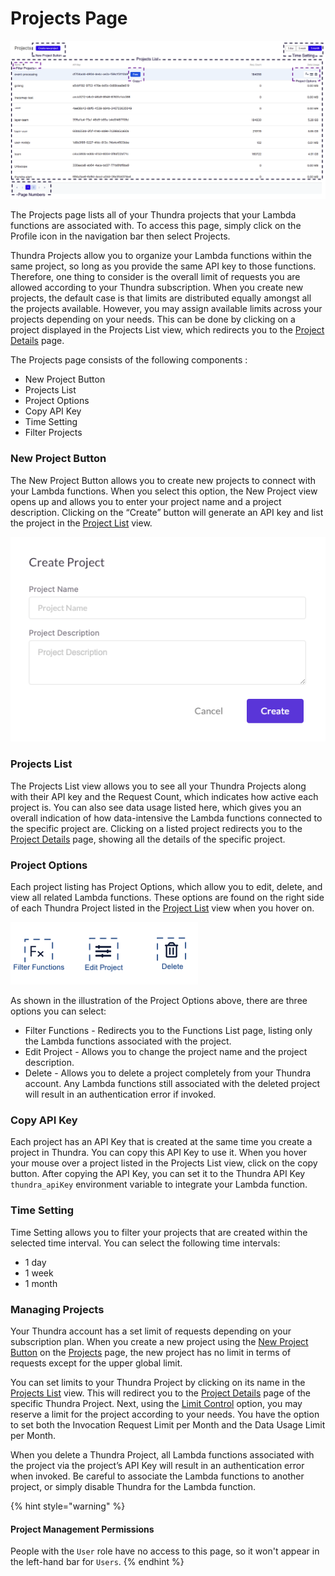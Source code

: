 # Projects Page

![Projects Page Breakdown](../../../.gitbook/assets/Projects.png)

The Projects page lists all of your Thundra projects that your Lambda functions are associated with. To access this page, simply click on the Profile icon in the navigation bar then select Projects.

Thundra Projects allow you to organize your Lambda functions within the same project, so long as you provide the same API key to those functions. Therefore, one thing to consider is the overall limit of requests you are allowed according to your Thundra subscription. When you create new projects, the default case is that limits are distributed equally amongst all the projects available. However, you may assign available limits across your projects depending on your needs. This can be done by clicking on a project displayed in the Projects List view, which redirects you to the [Project Details](project-details.md) page.

The Projects page consists of the following components :

* New Project Button
* Projects List
* Project Options
* Copy API Key
* Time Setting
* Filter Projects

### New Project Button

The New Project Button allows you to create new projects to connect with your Lambda functions. When you select this option, the New Project view opens up and allows you to enter your project name and a project description. Clicking on the “Create” button will generate an API key and list the project in the [Project List](./#projects-list) view.

![Create New Project](<../../../.gitbook/assets/image (230).png>)

### Projects List

The Projects List view allows you to see all your Thundra Projects along with their API key and the Request Count, which indicates how active each project is. You can also see data usage listed here, which gives you an overall indication of how data-intensive the Lambda functions connected to the specific project are. Clicking on a listed project redirects you to the [Project Details](project-details.md) page, showing all the details of the specific project.

### Project Options

Each project listing has Project Options, which allow you to edit, delete, and view all related Lambda functions. These options are found on the right side of each Thundra Project listed in the [Project List](./#projects-list) view when you hover on.

![Project Options](<../../../.gitbook/assets/image (304).png>)



As shown in the illustration of the Project Options above, there are three options you can select:

* Filter Functions - Redirects you to the Functions List page, listing only the Lambda functions associated with the project.
* Edit Project - Allows you to change the project name and the project description.
* Delete - Allows you to delete a project completely from your Thundra account. Any Lambda functions still associated with the deleted project will result in an authentication error if invoked.

### Copy API Key

Each project has an API Key that is created at the same time you create a project in Thundra. You can copy this API Key to use it. When you hover your mouse over a project listed in the Projects List view, click on the copy button. After copying the API Key, you can set it to the Thundra API Key `thundra_apiKey` environment variable to integrate your Lambda function.

### Time Setting

Time Setting allows you to filter your projects that are created within the selected time interval. You can select the following time intervals:

* 1 day
* 1 week
* 1 month

### Managing Projects

Your Thundra account has a set limit of requests depending on your subscription plan. When you create a new project using the [New Project Button](./#new-project-button) on the [Projects](./) page, the new project has no limit in terms of requests except for the upper global limit.

You can set limits to your Thundra Project by clicking on its name in the [Projects List](./#projects-list) view. This will redirect you to the [Project Details](project-details.md) page of the specific Thundra Project. Next, using the [Limit Control](project-details.md#limit-control) option, you may reserve a limit for the project according to your needs. You have the option to set both the Invocation Request Limit per Month and the Data Usage Limit per Month.

When you delete a Thundra Project, all Lambda functions associated with the project via the project’s API Key will result in an authentication error when invoked. Be careful to associate the Lambda functions to another project, or simply disable Thundra for the Lambda function.

{% hint style="warning" %}
#### Project Management Permissions

People with the `User` role have no access to this page, so it won't appear in the left-hand bar for `Users`.
{% endhint %}
